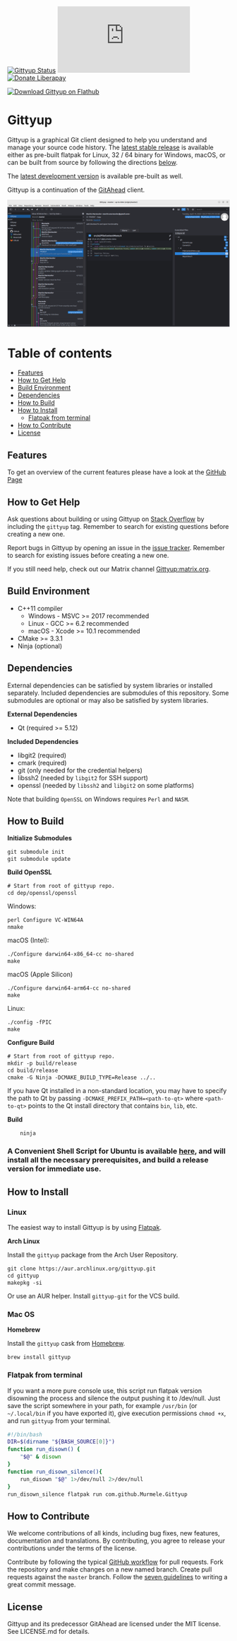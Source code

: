 [![Gittyup Status](https://github.com/Murmele/Gittyup/actions/workflows/build.yml/badge.svg?branch=master)](https://github.com/Murmele/Gittyup/actions/workflows/build.yml)
[![Matrix](https://img.shields.io/matrix/Gittyup:matrix.org?label=Matrix%20Chat)](https://matrix.to/#/#Gittyup:matrix.org)
[![Donate Liberapay](https://liberapay.com/assets/widgets/donate.svg)](https://liberapay.com/Gittyup/donate)

<a href="https://flathub.org/apps/details/com.github.Murmele.Gittyup">
<img
    src="https://flathub.org/assets/badges/flathub-badge-i-en.png"
    alt="Download Gittyup on Flathub"
    width="240px"/>
</a>

Gittyup
==================================

Gittyup is a graphical Git client designed to help you understand and manage your source code history. The [latest stable release](https://github.com/Murmele/Gittyup/releases/latest)
is available either as pre-built flatpak for Linux, 32 / 64 binary for Windows, macOS,
or can be built from source by following the directions [below](https://github.com/Murmele/Gittyup#how-to-build).

The [latest development version](https://github.com/Murmele/Gittyup/releases/tag/development) is available pre-built as well.

Gittyup is a continuation of the [GitAhead](https://github.com/gitahead/gitahead) client.

![Gittyup](https://raw.githubusercontent.com/Murmele/Gittyup/master/rsrc/screenshots/main_dark_orig.png)

Table of contents
=================
<!--ts-->
   * [Features](#features)
   * [How to Get Help](#how-to-get-help)
   * [Build Environment](#build-environment)
   * [Dependencies](#dependencies)
   * [How to Build](#how-to-build)
   * [How to Install](#how-to-install)
      * [Flatpak from terminal](#flatpak-from-terminal)
   * [How to Contribute](#how-to-contribute)
   * [License](#license)
<!--te-->

Features
---------------
To get an overview of the current features please have a look at the [GitHub Page](https://murmele.github.io/Gittyup/)

How to Get Help
---------------

Ask questions about building or using Gittyup on
[Stack Overflow](http://stackoverflow.com/questions/tagged/gittyup) by
including the `gittyup` tag. Remember to search for existing questions
before creating a new one.

Report bugs in Gittyup by opening an issue in the
[issue tracker](https://github.com/Murmele/gittyup/issues).
Remember to search for existing issues before creating a new one.

If you still need help, check out our Matrix channel
[Gittyup:matrix.org](https://matrix.to/#/#Gittyup:matrix.org).

Build Environment
-----------------

* C++11 compiler
  * Windows - MSVC >= 2017 recommended
  * Linux - GCC >= 6.2 recommended
  * macOS - Xcode >= 10.1 recommended
* CMake >= 3.3.1
* Ninja (optional)

Dependencies
------------

External dependencies can be satisfied by system libraries or installed
separately. Included dependencies are submodules of this repository. Some
submodules are optional or may also be satisfied by system libraries.

**External Dependencies**

* Qt (required >= 5.12)

**Included Dependencies**

* libgit2 (required)
* cmark (required)
* git (only needed for the credential helpers)
* libssh2 (needed by `libgit2` for SSH support)
* openssl (needed by `libssh2` and `libgit2` on some platforms)

Note that building `OpenSSL` on Windows requires `Perl` and `NASM`.

How to Build
------------

**Initialize Submodules**

    git submodule init
    git submodule update

**Build OpenSSL**

    # Start from root of gittyup repo.
    cd dep/openssl/openssl

Windows:

    perl Configure VC-WIN64A
    nmake

macOS (Intel):

    ./Configure darwin64-x86_64-cc no-shared
    make
    
macOS (Apple Silicon)

    ./Configure darwin64-arm64-cc no-shared
    make
    
Linux:

    ./config -fPIC
    make

**Configure Build**

    # Start from root of gittyup repo.
    mkdir -p build/release
    cd build/release
    cmake -G Ninja -DCMAKE_BUILD_TYPE=Release ../..

If you have Qt installed in a non-standard location, you may have to
specify the path to Qt by passing `-DCMAKE_PREFIX_PATH=<path-to-qt>`
where `<path-to-qt>` points to the Qt install directory that contains
`bin`, `lib`, etc.

**Build**
```
    ninja
```
    
### A Convenient Shell Script for Ubuntu is available [here](https://raw.githubusercontent.com/Murmele/Gittyup/master/pack/buildUbuntu.sh), and will install all the necessary prerequisites, and build a release version for immediate use.

How to Install
-----------------
### Linux

The easiest way to install Gittyup is by using [Flatpak](https://flathub.org/apps/details/com.github.Murmele.Gittyup).

**Arch Linux**

Install the `gittyup` package from the Arch User Repository.

	git clone https://aur.archlinux.org/gittyup.git
	cd gittyup
	makepkg -si

Or use an AUR helper.
Install `gittyup-git` for the VCS build.

### Mac OS

**Homebrew**

Install the `gittyup` cask from [Homebrew](https://formulae.brew.sh/cask/gittyup).

    brew install gittyup

### Flatpak from terminal

If you want a more pure console use, this script run flatpak version disowning the process and silence the output pushing it to /dev/null.
Just save the script somewhere in your path, for example `/usr/bin` (or `~/.local/bin` if you have exported it), give execution permissions `chmod +x`, and run `gittyup` from your terminal.

```bash
#!/bin/bash
DIR=$(dirname "${BASH_SOURCE[0]}")
function run_disown() {
    "$@" & disown
}
function run_disown_silence(){
    run_disown "$@" 1>/dev/null 2>/dev/null
}
run_disown_silence flatpak run com.github.Murmele.Gittyup
```

How to Contribute
-----------------

We welcome contributions of all kinds, including bug fixes, new features,
documentation and translations. By contributing, you agree to release
your contributions under the terms of the license.

Contribute by following the typical
[GitHub workflow](https://docs.github.com/en/get-started/quickstart/github-flow)
for pull requests. Fork the repository and make changes on a new named
branch. Create pull requests against the `master` branch. Follow the
[seven guidelines](https://chris.beams.io/posts/git-commit/) to writing a
great commit message.

License
-------

Gittyup and its predecessor GitAhead are licensed under the MIT license. See LICENSE.md for details.
